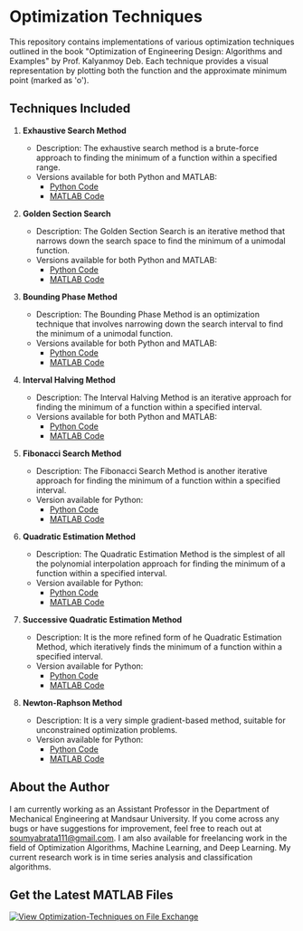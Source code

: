# Optimization Techniques

This repository contains implementations of various optimization techniques outlined in the book "Optimization of Engineering Design: Algorithms and Examples" by Prof. Kalyanmoy Deb. Each technique provides a visual representation by plotting both the function and the approximate minimum point (marked as 'o').

## Techniques Included

1. **Exhaustive Search Method**
   - Description: The exhaustive search method is a brute-force approach to finding the minimum of a function within a specified range.
   - Versions available for both Python and MATLAB:
      - [Python Code](https://github.com/Soumyabrata111/Optimization-Techniques/blob/master/ExhaustiveSearchMethod.py)
      - [MATLAB Code](https://github.com/Soumyabrata111/Optimization-Techniques/blob/master/ExhaustiveSearchMethod.m)

2. **Golden Section Search**
   - Description: The Golden Section Search is an iterative method that narrows down the search space to find the minimum of a unimodal function.
   - Versions available for both Python and MATLAB:
      - [Python Code](https://github.com/Soumyabrata111/Optimization-Techniques/blob/master/GoldenSectionSearchMethod.py)
      - [MATLAB Code](https://github.com/Soumyabrata111/Optimization-Techniques/blob/master/GoldenSectionSearchMethod.m)

3. **Bounding Phase Method**
   - Description: The Bounding Phase Method is an optimization technique that involves narrowing down the search interval to find the minimum of a unimodal function.
   - Versions available for both Python and MATLAB:
      - [Python Code](https://github.com/Soumyabrata111/Optimization-Techniques/blob/master/BoundingPhaseMethod.py)
      - [MATLAB Code](https://github.com/Soumyabrata111/Optimization-Techniques/blob/master/BoundingPhaseMethod.m)

4. **Interval Halving Method**
   - Description: The Interval Halving Method is an iterative approach for finding the minimum of a function within a specified interval.
   - Versions available for both Python and MATLAB:
      - [Python Code](https://github.com/Soumyabrata111/Optimization-Techniques/blob/master/IntervalHalvingMethod.py)
      - [MATLAB Code](https://github.com/Soumyabrata111/Optimization-Techniques/blob/master/IntervalHalvingMethod.m)
5. **Fibonacci Search Method**
   - Description: The Fibonacci Search Method is another iterative approach for finding the minimum of a function within a specified interval.
   - Version available for Python:
      - [Python Code](https://github.com/Soumyabrata111/Optimization-Techniques/blob/master/FibonacciSearchMethod.py)
      - [MATLAB Code](https://github.com/Soumyabrata111/Optimization-Techniques/blob/master/fibonacci_search_method.m)
6. **Quadratic Estimation Method**
   - Description: The Quadratic Estimation Method is the simplest of all the polynomial interpolation approach for finding the minimum of a function within a specified interval.
   - Version available for Python:
      - [Python Code](https://github.com/Soumyabrata111/Optimization-Techniques/blob/master/QuadraticEstimationMethod.py)
      - [MATLAB Code](https://github.com/Soumyabrata111/Optimization-Techniques/blob/master/QuadraticEstimationMethod.m)
7. **Successive Quadratic Estimation Method**
   - Description: It is the more refined form of he Quadratic Estimation Method, which iteratively finds the minimum of a function within a specified interval.
   - Version available for Python:
      - [Python Code](https://github.com/Soumyabrata111/Optimization-Techniques/blob/master/SuccessiveQuadraticEstimationMethod.py)
      - [MATLAB Code](https://github.com/Soumyabrata111/Optimization-Techniques/blob/master/SuccessiveQuadraticEstimationMethod.m)
7. **Newton-Raphson Method**
   - Description: It is a very simple gradient-based method, suitable for unconstrained optimization problems.
   - Version available for Python:
      - [Python Code](https://github.com/Soumyabrata111/Optimization-Techniques/blob/master/NewtonRaphsonMethod.py)
      - [MATLAB Code](https://github.com/Soumyabrata111/Optimization-Techniques/blob/master/NewtonRaphsonMethod.m)
     
## About the Author

I am currently working as an Assistant Professor in the Department of Mechanical Engineering at Mandsaur University. If you come across any bugs or have suggestions for improvement, feel free to reach out at soumyabrata111@gmail.com. I am also available for freelancing work in the field of Optimization Algorithms, Machine Learning, and Deep Learning. My current research work is in time series analysis and classification algorithms.

## Get the Latest MATLAB Files

[![View Optimization-Techniques on File Exchange](https://www.mathworks.com/matlabcentral/images/matlab-file-exchange.svg)](https://in.mathworks.com/matlabcentral/fileexchange/69108-optimization-techniques)
